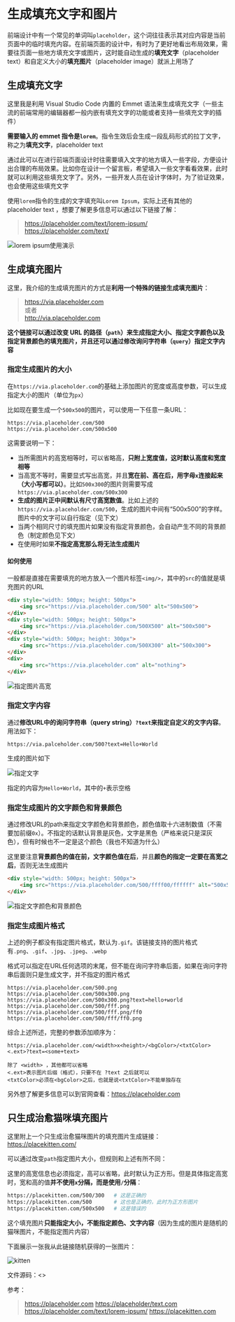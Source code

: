 # 生成填充文字和图片

前端设计中有一个常见的单词叫`placeholder`，这个词往往表示其对应内容是当前页面中的临时填充内容。在前端页面的设计中，有时为了更好地看出布局效果，需要往页面一些地方填充文字或图片，这时能自动生成的**填充文字**（placeholder text）和自定义大小的**填充图片**（placeholder image）就派上用场了

## 生成填充文字

这里我是利用 Visual Studio Code 内置的 Emmet 语法来生成填充文字（一些主流的前端常用的编辑器都一般内嵌有填充文字的功能或者支持一些填充文字的插件）

**需要输入的 emmet 指令是`lorem`**。指令生效后会生成一段乱码形式的拉丁文字，称之为**填充文字**，placeholder text

通过此可以在进行前端页面设计时往需要填入文字的地方填入一些字段，方便设计出合理的布局效果。比如你在设计一个留言板，希望填入一些文字看看效果，此时就可以利用这些填充文字了。另外，一些开发人员在设计字体时，为了验证效果，也会使用这些填充文字

使用`lorem`指令的生成的文字填充叫`Lorem Ipsum`，实际上还有其他的 placeholder text ，想要了解更多信息可以通过以下链接了解：

> <https://placeholder.com/text/lorem-ipsum/>  
> <https://placeholder.com/text/>

![lorem ipsum使用演示](img/loremIpsum.gif "演示")

## 生成填充图片

这里，我介绍的生成填充图片的方式是**利用一个特殊的链接生成填充图片**：
> <https://via.placeholder.com>  
> 或者\
> <http://via.placeholder.com>

**这个链接可以通过改变 URL 的路径（`path`）来生成指定大小、指定文字颜色以及指定背景颜色的填充图片，并且还可以通过修改询问字符串（`query`）指定文字内容**

### 指定生成图片的大小

在`https://via.placeholder.com`的基础上添加图片的宽度或高度参数，可以生成指定大小的图片（单位为`px`）

比如现在要生成一个`500x500`的图片，可以使用一下任意一条URL：

```text
https://via.placeholder.com/500
https://via.placeholder.com/500x500
```

这需要说明一下：

- 当所需图片的高宽相等时，可以省略高，**只附上宽度值，这时默认高度和宽度相等**
- 当高宽不等时，需要显式写出高宽，并且**宽在前、高在后，用字母`x`连接起来（大小写都可以）**。比如`500x300`的图片则需要写成`https://via.placeholder.com/500x300`
- **生成的图片正中间默认有尺寸高宽数值**。比如上述的`https://via.placeholder.com/500`，生成的图片中间有“500x500”的字样。图片中的文字可以自行指定（见下文）
- 当两个相同尺寸的填充图片如果没有指定背景颜色，会自动产生不同的背景颜色（制定颜色见下文）
- 在使用时如果**不指定高宽那么将无法生成图片**

#### 如何使用

一般都是直接在需要填充的地方放入一个图片标签`<img/>`，其中的`src`的值就是填充图片的URL

```html
<div style="width: 500px; height: 500px">
    <img src="https://via.placeholder.com/500" alt="500x500">
</div>
<div style="width: 500px; height: 500px">
    <img src="https://via.placeholder.com/500X500" alt="500x500">
</div>
<div style="width: 500px; height: 300px">
    <img src="https://via.placeholder.com/500X300" alt="500x300">
</div>
<div>
    <img src="https://via.placeholder.com" alt="nothing">
</div>
```

![指定图片高宽](img/assignWidthHeight.png "指定图片高宽")

### 指定文字内容

通过**修改URL中的询问字符串（query string）`?text`来指定自定义的文字内容**。用法如下：

```text
https://via.palceholder.com/500?text=Hello+World
```

生成的图片如下

![指定文字](img/assignText.png "指定文字")

指定的内容为`Hello+World`，其中的`+`表示空格

### 指定生成图片的文字颜色和背景颜色

通过修改URL的path来指定文字颜色和背景颜色，颜色值取十六进制数值（不需要加前缀`0x`）。不指定的话默认背景是灰色，文字是黑色（严格来说只是深灰色），但有时候也不一定是这个颜色（我也不知道为什么）

这里要注意**背景颜色的值在前，文字颜色值在后**，并且**颜色的指定一定要在高宽之后**，否则无法生成图片

```html
<div style="width: 500px; height: 500px">
    <img src="https://via.placeholder.com/500/ffff00/ffffff" alt="500x500">
</div>
```

![指定文字颜色和背景颜色](img/assignColor.png "指定颜色")

### 指定生成图片格式

上述的例子都没有指定图片格式，默认为`.gif`。该链接支持的图片格式有`.png`、`.gif`、`.jpg`、`.jpeg`、`.webp`

格式可以指定在URL任何选项的末尾，但不能在询问字符串后面，如果在询问字符串后面则只是生成文字，并不指定的图片格式

```text
https://via.placeholder.com/500.png
https://via.placeholder.com/500x300.png
https://via.placeholder.com/500x300.png?text=hello+world
https://via.placeholder.com/500/fff.png
https://via.placeholder.com/500/fff.png/ff0
https://via.placeholder.com/500/fff/ff0.png
```

综合上述所述，完整的参数添加顺序为：

```text
https://via.placeholder.com/<width>x<height>/<bgColor>/<txtColor><.ext>?text=<some+text>

除了 <width> ，其他都可以省略
<.ext>表示图片后缀（格式），只要不在 ?text 之后就可以
<txtColor>必须在<bgColor>之后，也就是说<txtColor>不能单独存在
```

另外想了解更多信息可以到官网查看：<https://placeholder.com>

## 只生成治愈猫咪填充图片

这里附上一个只生成治愈猫咪图片的填充图片生成链接：<https://placekitten.com/>

可以通过改变`path`指定图片大小，但规则和上述有所不同：

这里的高宽信息也必须指定，高可以省略，此时默认为正方形。但是具体指定高宽时，宽和高的值**并不使用`x`分隔，而是使用`/`分隔**：

```bash
https://placekitten.com/500/300   # 这是正确的
https://placekitten.com/500       # 这也是正确的，此时为正方形图片
https://placekitten.com/500x500   # 这是错误的
```

这个填充图片**只能指定大小，不能指定颜色、文字内容**（因为生成的图片是随机的猫咪图片，不能指定图片内容）

下面展示一张我从此链接随机获得的一张图片：

![kitten](img/kitten.jpg "kitten")

文件源码：<>

参考：
><https://placeholder.com>
><https://placeholder/text.com>
><https://placeholder.com/text/lorem-ipsum/>
><https://placekitten.com>
